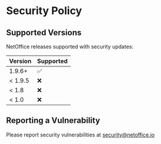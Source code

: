 # Security Policy

## Supported Versions

NetOffice releases supported with security updates:

| Version | Supported          |
| ------- | ------------------ |
| 1.9.6+  | :white_check_mark: |
| < 1.9.5 | :x:                |
| < 1.8   | :x:                |
| < 1.0   | :x:                |

## Reporting a Vulnerability

Please report security vulnerabilities at <security@netoffice.io>
